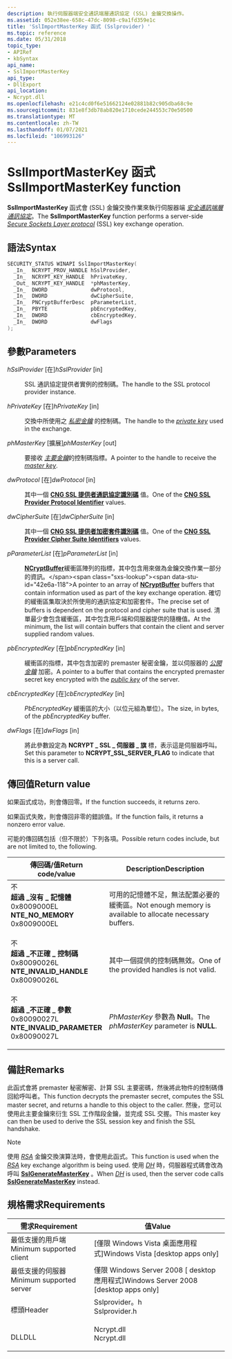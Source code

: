 ```yaml
---
description: 執行伺服器端安全通訊端層通訊協定 (SSL) 金鑰交換操作。
ms.assetid: 052e38ee-658c-47dc-8098-c9a1fd359e1c
title: 'SslImportMasterKey 函式 (Sslprovider) '
ms.topic: reference
ms.date: 05/31/2018
topic_type:
- APIRef
- kbSyntax
api_name:
- SslImportMasterKey
api_type:
- DllExport
api_location:
- Ncrypt.dll
ms.openlocfilehash: e21c4cd0f6e51662124e02881b82c905dba68c9e
ms.sourcegitcommit: 831e8f3db78ab820e1710cede244553c70e50500
ms.translationtype: MT
ms.contentlocale: zh-TW
ms.lasthandoff: 01/07/2021
ms.locfileid: "106993126"
---
```

# <a name="sslimportmasterkey-function"></a><span data-ttu-id="42e6a-103">SslImportMasterKey 函式</span><span class="sxs-lookup"><span data-stu-id="42e6a-103">SslImportMasterKey function</span></span>

<span data-ttu-id="42e6a-104">**SslImportMasterKey** 函式會 (SSL) 金鑰交換作業來執行伺服器端 [*安全通訊端層通訊協定*](/windows/desktop/SecGloss/s-gly)。</span><span class="sxs-lookup"><span data-stu-id="42e6a-104">The **SslImportMasterKey** function performs a server-side [*Secure Sockets Layer protocol*](/windows/desktop/SecGloss/s-gly) (SSL) key exchange operation.</span></span>

## <a name="syntax"></a><span data-ttu-id="42e6a-105">語法</span><span class="sxs-lookup"><span data-stu-id="42e6a-105">Syntax</span></span>


```C++
SECURITY_STATUS WINAPI SslImportMasterKey(
  _In_  NCRYPT_PROV_HANDLE hSslProvider,
  _In_  NCRYPT_KEY_HANDLE  hPrivateKey,
  _Out_ NCRYPT_KEY_HANDLE  *phMasterKey,
  _In_  DWORD              dwProtocol,
  _In_  DWORD              dwCipherSuite,
  _In_  PNCryptBufferDesc  pParameterList,
  _In_  PBYTE              pbEncryptedKey,
  _In_  DWORD              cbEncryptedKey,
  _In_  DWORD              dwFlags
);
```



## <a name="parameters"></a><span data-ttu-id="42e6a-106">參數</span><span class="sxs-lookup"><span data-stu-id="42e6a-106">Parameters</span></span>

<dl> <dt>

<span data-ttu-id="42e6a-107">*hSslProvider* \[在\]</span><span class="sxs-lookup"><span data-stu-id="42e6a-107">*hSslProvider* \[in\]</span></span>
</dt> <dd>

<span data-ttu-id="42e6a-108">SSL 通訊協定提供者實例的控制碼。</span><span class="sxs-lookup"><span data-stu-id="42e6a-108">The handle to the SSL protocol provider instance.</span></span>

</dd> <dt>

<span data-ttu-id="42e6a-109">*hPrivateKey* \[在\]</span><span class="sxs-lookup"><span data-stu-id="42e6a-109">*hPrivateKey* \[in\]</span></span>
</dt> <dd>

<span data-ttu-id="42e6a-110">交換中所使用之 [*私密金鑰*](/windows/desktop/SecGloss/p-gly) 的控制碼。</span><span class="sxs-lookup"><span data-stu-id="42e6a-110">The handle to the [*private key*](/windows/desktop/SecGloss/p-gly) used in the exchange.</span></span>

</dd> <dt>

<span data-ttu-id="42e6a-111">*phMasterKey* \[擴展\]</span><span class="sxs-lookup"><span data-stu-id="42e6a-111">*phMasterKey* \[out\]</span></span>
</dt> <dd>

<span data-ttu-id="42e6a-112">要接收 [*主要金鑰*](/windows/desktop/SecGloss/m-gly)的控制碼指標。</span><span class="sxs-lookup"><span data-stu-id="42e6a-112">A pointer to the handle to receive the [*master key*](/windows/desktop/SecGloss/m-gly).</span></span>

</dd> <dt>

<span data-ttu-id="42e6a-113">*dwProtocol* \[在\]</span><span class="sxs-lookup"><span data-stu-id="42e6a-113">*dwProtocol* \[in\]</span></span>
</dt> <dd>

<span data-ttu-id="42e6a-114">其中一個 [**CNG SSL 提供者通訊協定識別碼**](https://msdn.microsoft.com/library/Hh971257(v=VS.85).aspx) 值。</span><span class="sxs-lookup"><span data-stu-id="42e6a-114">One of the [**CNG SSL Provider Protocol Identifier**](https://msdn.microsoft.com/library/Hh971257(v=VS.85).aspx) values.</span></span>

</dd> <dt>

<span data-ttu-id="42e6a-115">*dwCipherSuite* \[在\]</span><span class="sxs-lookup"><span data-stu-id="42e6a-115">*dwCipherSuite* \[in\]</span></span>
</dt> <dd>

<span data-ttu-id="42e6a-116">其中一個 [**CNG SSL 提供者加密套件識別碼**](https://msdn.microsoft.com/library/Hh971253(v=VS.85).aspx) 值。</span><span class="sxs-lookup"><span data-stu-id="42e6a-116">One of the [**CNG SSL Provider Cipher Suite Identifiers**](https://msdn.microsoft.com/library/Hh971253(v=VS.85).aspx) values.</span></span>

</dd> <dt>

<span data-ttu-id="42e6a-117">*pParameterList* \[在\]</span><span class="sxs-lookup"><span data-stu-id="42e6a-117">*pParameterList* \[in\]</span></span>
</dt> <dd>

<span data-ttu-id="42e6a-118">[**NCryptBuffer**](https://msdn.microsoft.com/library/Aa376245(v=VS.85).aspx)緩衝區陣列的指標，其中包含用來做為金鑰交換作業一部分的資訊。</span><span class="sxs-lookup"><span data-stu-id="42e6a-118">A pointer to an array of [**NCryptBuffer**](https://msdn.microsoft.com/library/Aa376245(v=VS.85).aspx) buffers that contain information used as part of the key exchange operation.</span></span> <span data-ttu-id="42e6a-119">確切的緩衝區集取決於所使用的通訊協定和加密套件。</span><span class="sxs-lookup"><span data-stu-id="42e6a-119">The precise set of buffers is dependent on the protocol and cipher suite that is used.</span></span> <span data-ttu-id="42e6a-120">清單最少會包含緩衝區，其中包含用戶端和伺服器提供的隨機值。</span><span class="sxs-lookup"><span data-stu-id="42e6a-120">At the minimum, the list will contain buffers that contain the client and server supplied random values.</span></span>

</dd> <dt>

<span data-ttu-id="42e6a-121">*pbEncryptedKey* \[在\]</span><span class="sxs-lookup"><span data-stu-id="42e6a-121">*pbEncryptedKey* \[in\]</span></span>
</dt> <dd>

<span data-ttu-id="42e6a-122">緩衝區的指標，其中包含加密的 premaster 秘密金鑰，並以伺服器的 [*公開金鑰*](/windows/desktop/SecGloss/p-gly) 加密。</span><span class="sxs-lookup"><span data-stu-id="42e6a-122">A pointer to a buffer that contains the encrypted premaster secret key encrypted with the [*public key*](/windows/desktop/SecGloss/p-gly) of the server.</span></span>

</dd> <dt>

<span data-ttu-id="42e6a-123">*cbEncryptedKey* \[在\]</span><span class="sxs-lookup"><span data-stu-id="42e6a-123">*cbEncryptedKey* \[in\]</span></span>
</dt> <dd>

<span data-ttu-id="42e6a-124">*PbEncryptedKey* 緩衝區的大小（以位元組為單位）。</span><span class="sxs-lookup"><span data-stu-id="42e6a-124">The size, in bytes, of the *pbEncryptedKey* buffer.</span></span>

</dd> <dt>

<span data-ttu-id="42e6a-125">*dwFlags* \[在\]</span><span class="sxs-lookup"><span data-stu-id="42e6a-125">*dwFlags* \[in\]</span></span>
</dt> <dd>

<span data-ttu-id="42e6a-126">將此參數設定為 **NCRYPT \_ SSL \_ 伺服器 \_ 旗** 標，表示這是伺服器呼叫。</span><span class="sxs-lookup"><span data-stu-id="42e6a-126">Set this parameter to **NCRYPT\_SSL\_SERVER\_FLAG** to indicate that this is a server call.</span></span>

</dd> </dl>

## <a name="return-value"></a><span data-ttu-id="42e6a-127">傳回值</span><span class="sxs-lookup"><span data-stu-id="42e6a-127">Return value</span></span>

<span data-ttu-id="42e6a-128">如果函式成功，則會傳回零。</span><span class="sxs-lookup"><span data-stu-id="42e6a-128">If the function succeeds, it returns zero.</span></span>

<span data-ttu-id="42e6a-129">如果函式失敗，則會傳回非零的錯誤值。</span><span class="sxs-lookup"><span data-stu-id="42e6a-129">If the function fails, it returns a nonzero error value.</span></span>

<span data-ttu-id="42e6a-130">可能的傳回碼包括（但不限於）下列各項。</span><span class="sxs-lookup"><span data-stu-id="42e6a-130">Possible return codes include, but are not limited to, the following.</span></span>



| <span data-ttu-id="42e6a-131">傳回碼/值</span><span class="sxs-lookup"><span data-stu-id="42e6a-131">Return code/value</span></span>                                                                                                                                                       | <span data-ttu-id="42e6a-132">Description</span><span class="sxs-lookup"><span data-stu-id="42e6a-132">Description</span></span>                                                              |
|-------------------------------------------------------------------------------------------------------------------------------------------------------------------------|--------------------------------------------------------------------------|
| <dl> <span data-ttu-id="42e6a-133">不 <dt>**超過 \_沒有 \_ 記憶體**</dt> <dt>0x8009000EL</dt></span><span class="sxs-lookup"><span data-stu-id="42e6a-133"><dt>**NTE\_NO\_MEMORY**</dt> <dt>0x8009000EL</dt></span></span> </dl>         | <span data-ttu-id="42e6a-134">可用的記憶體不足，無法配置必要的緩衝區。</span><span class="sxs-lookup"><span data-stu-id="42e6a-134">Not enough memory is available to allocate necessary buffers.</span></span><br/> |
| <dl> <span data-ttu-id="42e6a-135">不 <dt>**超過 \_不正確 \_ 控制碼**</dt> <dt>0x80090026L</dt></span><span class="sxs-lookup"><span data-stu-id="42e6a-135"><dt>**NTE\_INVALID\_HANDLE**</dt> <dt>0x80090026L</dt></span></span> </dl>    | <span data-ttu-id="42e6a-136">其中一個提供的控制碼無效。</span><span class="sxs-lookup"><span data-stu-id="42e6a-136">One of the provided handles is not valid.</span></span><br/>                     |
| <dl> <span data-ttu-id="42e6a-137">不 <dt>**超過 \_不正確 \_ 參數**</dt> <dt>0x80090027L</dt></span><span class="sxs-lookup"><span data-stu-id="42e6a-137"><dt>**NTE\_INVALID\_PARAMETER**</dt> <dt>0x80090027L</dt></span></span> </dl> | <span data-ttu-id="42e6a-138">*PhMasterKey* 參數為 **Null**。</span><span class="sxs-lookup"><span data-stu-id="42e6a-138">The *phMasterKey* parameter is **NULL**.</span></span><br/>                      |



 

## <a name="remarks"></a><span data-ttu-id="42e6a-139">備註</span><span class="sxs-lookup"><span data-stu-id="42e6a-139">Remarks</span></span>

<span data-ttu-id="42e6a-140">此函式會將 premaster 秘密解密、計算 SSL 主要密碼，然後將此物件的控制碼傳回給呼叫者。</span><span class="sxs-lookup"><span data-stu-id="42e6a-140">This function decrypts the premaster secret, computes the SSL master secret, and returns a handle to this object to the caller.</span></span> <span data-ttu-id="42e6a-141">然後，您可以使用此主要金鑰來衍生 SSL 工作階段金鑰，並完成 SSL 交握。</span><span class="sxs-lookup"><span data-stu-id="42e6a-141">This master key can then be used to derive the SSL session key and finish the SSL handshake.</span></span>

> [!Note]  
> <span data-ttu-id="42e6a-142">使用 [*RSA*](/windows/desktop/SecGloss/r-gly) 金鑰交換演算法時，會使用此函式。</span><span class="sxs-lookup"><span data-stu-id="42e6a-142">This function is used when the [*RSA*](/windows/desktop/SecGloss/r-gly) key exchange algorithm is being used.</span></span> <span data-ttu-id="42e6a-143">使用 [*DH*](/windows/desktop/SecGloss/d-gly) 時，伺服器程式碼會改為呼叫 [**SslGenerateMasterKey**](sslgeneratemasterkey.md) 。</span><span class="sxs-lookup"><span data-stu-id="42e6a-143">When [*DH*](/windows/desktop/SecGloss/d-gly) is used, then the server code calls [**SslGenerateMasterKey**](sslgeneratemasterkey.md) instead.</span></span>

 

## <a name="requirements"></a><span data-ttu-id="42e6a-144">規格需求</span><span class="sxs-lookup"><span data-stu-id="42e6a-144">Requirements</span></span>



| <span data-ttu-id="42e6a-145">需求</span><span class="sxs-lookup"><span data-stu-id="42e6a-145">Requirement</span></span> | <span data-ttu-id="42e6a-146">值</span><span class="sxs-lookup"><span data-stu-id="42e6a-146">Value</span></span> |
|-------------------------------------|------------------------------------------------------------------------------------------|
| <span data-ttu-id="42e6a-147">最低支援的用戶端</span><span class="sxs-lookup"><span data-stu-id="42e6a-147">Minimum supported client</span></span><br/> | <span data-ttu-id="42e6a-148">\[僅限 Windows Vista 桌面應用程式\]</span><span class="sxs-lookup"><span data-stu-id="42e6a-148">Windows Vista \[desktop apps only\]</span></span><br/>                                           |
| <span data-ttu-id="42e6a-149">最低支援的伺服器</span><span class="sxs-lookup"><span data-stu-id="42e6a-149">Minimum supported server</span></span><br/> | <span data-ttu-id="42e6a-150">僅限 Windows Server 2008 \[ desktop 應用程式\]</span><span class="sxs-lookup"><span data-stu-id="42e6a-150">Windows Server 2008 \[desktop apps only\]</span></span><br/>                                     |
| <span data-ttu-id="42e6a-151">標頭</span><span class="sxs-lookup"><span data-stu-id="42e6a-151">Header</span></span><br/>                   | <dl> <span data-ttu-id="42e6a-152"><dt>Sslprovider。h</dt></span><span class="sxs-lookup"><span data-stu-id="42e6a-152"><dt>Sslprovider.h</dt></span></span> </dl> |
| <span data-ttu-id="42e6a-153">DLL</span><span class="sxs-lookup"><span data-stu-id="42e6a-153">DLL</span></span><br/>                      | <dl> <span data-ttu-id="42e6a-154"><dt>Ncrypt.dll</dt></span><span class="sxs-lookup"><span data-stu-id="42e6a-154"><dt>Ncrypt.dll</dt></span></span> </dl>    |



 


